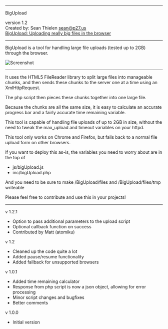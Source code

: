 -------------------------------------------------------------------------

BigUpload 

version 1.2    
Created by: Sean Thielen <sean@p27.us>    
[BigUpload: Uploading really big files in the browser](http://p27.us/2013/03/bigupload-uploading-really-big-files-in-the-browser/)

-------------------------------------------------------------------------

BigUpload is a tool for handling large file uploads (tested up to 2GB) through the browser.

![Screenshot](http://i.imgur.com/vESk5dp.png)

-------------------------------------------------------------------------

It uses the HTML5 FileReader library to split large files into manageable chunks,
and then sends these chunks to the server one at a time using an XmlHttpRequest.

The php script then pieces these chunks together into one large file.

Because the chunks are all the same size, it is easy to calculate an accurate progress bar
and a fairly accurate time remaining variable.

This tool is capable of handling file uploads of up to 2GB in size, without the need to tweak
the max_upload and timeout variables on your httpd.

This tool only works on Chrome and Firefox, but falls back to a normal file upload form on other browsers.

If you want to deploy this as-is, the variables you need to worry about are in the top of        
* js/bigUpload.js    
* inc/bigUpload.php    

And you need to be sure to make /BigUpload/files and /BigUpload/files/tmp writeable


Please feel free to contribute and use this in your projects!

-------------------------------------------------------------------------

v 1.2.1
* Option to pass additional parameters to the upload script
* Optional callback function on success
* Contributed by Matt (atomiku)

v 1.2    
* Cleaned up the code quite a lot    
* Added pause/resume functionality    
* Added fallback for unsupported browsers

v 1.0.1    
* Added time remaining calculator    
* Response from php script is now a json object, allowing for error processing    
* Minor script changes and bugfixes    
* Better comments

v 1.0.0    
* Initial version